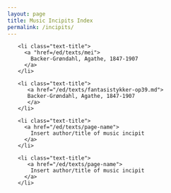 ```yaml
---
layout: page
title: Music Incipits Index
permalink: /incipits/
---
```


<div class="toc">
  <ul class="post">
    
    <li class="text-title">
      <a "href=/ed/texts/mei">
        Backer-Grøndahl, Agathe, 1847-1907
      </a>
    </li>
    
    <li class="text-title">
       <a href="/ed/texts/fantasistykker-op39.md">
       Backer-Grøndahl, Agathe, 1847-1907
       </a>
    </li>
    
    <li class="text-title">
      <a href="/ed/texts/page-name">
        Insert author/title of music incipit
      </a>
    </li>
    
    <li class="text-title">
       <a href="/ed/texts/page-name">
        Insert author/title of music incipit
      </a>
    </li>
  
  </ul>
</div>
